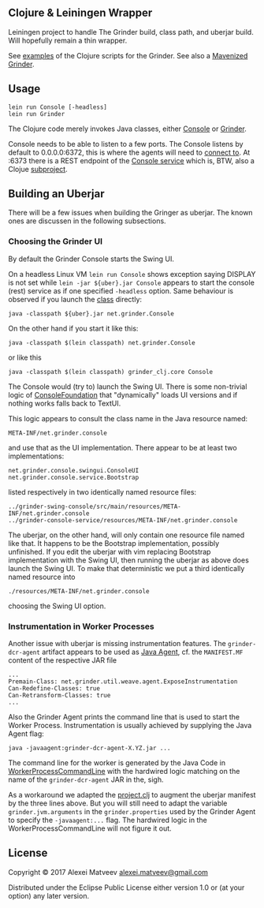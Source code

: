 ## Clojure & Leiningen Wrapper

Leiningen project to handle The Grinder build, class path, and
uberjar build. Will hopefully remain a thin wrapper.

See [examples](https://github.com/locopati/load-testing-with-clojure)
of the Clojure scripts for the Grinder.  See also a
[Mavenized Grinder](https://github.com/gradeawarrior/mavenized-grinder).

## Usage

    lein run Console [-headless]
    lein run Grinder

The Clojure code merely invokes Java classes, either
[Console](../grinder-core/src/main/java/net/grinder/Console.java) or
[Grinder](../grinder-core/src/main/java/net/grinder/Grinder.java).

Console needs to be able to listen to a few ports. The Console listens
by default to 0.0.0.0:6372, this is where the agents will need to
[connect to](http://grinder.sourceforge.net/g3/getting-started.html). At
:6373 there is a REST endpoint of the
[Console service](http://grinder.sourceforge.net/g3/console-service.html)
which is, BTW, also a Clojue [subproject](../grinder-console-service).

## Building an Uberjar

There will be  a few issues when building the  Gringer as uberjar. The
known ones are discussen in the following subsections.

### Choosing the Grinder UI

By default the Grinder Console starts the Swing UI.

On a headless Linux VM `lein run Console` shows exception saying
DISPLAY is not set while `lein -jar ${uber}.jar Console` appears to
start the console (rest) service as if one specified `-headless`
option. Same behaviour is observed if you launch the
[class](../grinder-core/src/main/java/net/grinder/Console.java)
directly:

    java -classpath ${uber}.jar net.grinder.Console

On the other hand if you start it like this:

    java -classpath $(lein classpath) net.grinder.Console

or like this

    java -classpath $(lein classpath) grinder_clj.core Console

The Console would (try to) launch the Swing UI.  There is some
non-trivial logic of
[ConsoleFoundation](../grinder-core/src/main/java/net/grinder/console/ConsoleFoundation.java)
that "dynamically" loads UI versions and if nothing works falls back
to TextUI.

This logic appears to consult the class name in the Java resource
named:

    META-INF/net.grinder.console

and use that as the UI implementation. There appear to be at least two
implementations:

    net.grinder.console.swingui.ConsoleUI
    net.grinder.console.service.Bootstrap

listed respectively in two identically named resource files:

    ../grinder-swing-console/src/main/resources/META-INF/net.grinder.console
    ../grinder-console-service/resources/META-INF/net.grinder.console

The uberjar,  on the other hand,  will only contain one  resource file
named  like  that. It  happens  to  be the  Bootstrap  implementation,
possibly  unfinished.  If  you  edit the  uberjar  with vim  replacing
Bootstrap implementation with  the Swing UI, then  running the uberjar
as above does launch the Swing  UI.  To make that deterministic we put
a third identically named resource into

    ./resources/META-INF/net.grinder.console

choosing the Swing UI option.

### Instrumentation in Worker Processes

Another issue  with uberjar  is missing instrumentation  features. The
`grinder-dcr-agent`    artifact     appears    to    be     used    as
[Java Agent](https://docs.oracle.com/javase/8/docs/api/java/lang/instrument/package-summary.html),
cf. the `MANIFEST.MF` content of the respective JAR file

    ...
    Premain-Class: net.grinder.util.weave.agent.ExposeInstrumentation
    Can-Redefine-Classes: true
    Can-Retransform-Classes: true
    ...

Also the Grinder  Agent prints the command line that  is used to start
the Worker  Process. Instrumentation is usually  achieved by supplying
the Java Agent flag:

    java -javaagent:grinder-dcr-agent-X.YZ.jar ...

The command line for the worker is generated by the Java Code in
[WorkerProcessCommandLine](../grinder-core/src/main/java/net/grinder/engine/agent/WorkerProcessCommandLine.java)
with the hardwired logic matching on the name of the
`grinder-dcr-agent` JAR in the, sigh.

As a  workaround we adapted the  [project.clj](project.clj) to augment
the uberjar manifest by the three lines above. But you will still need
to    adapt    the    variable    `grinder.jvm.arguments`    in    the
`grinder.properties`  used  by  the   Grinder  Agent  to  specify  the
`-javaagent:...`     flag.    The     hardwired    logic     in    the
WorkerProcessCommandLine will not figure it out.

## License

Copyright © 2017 Alexei Matveev <alexei.matveev@gmail.com>

Distributed under the Eclipse Public License either version 1.0 or (at
your option) any later version.
